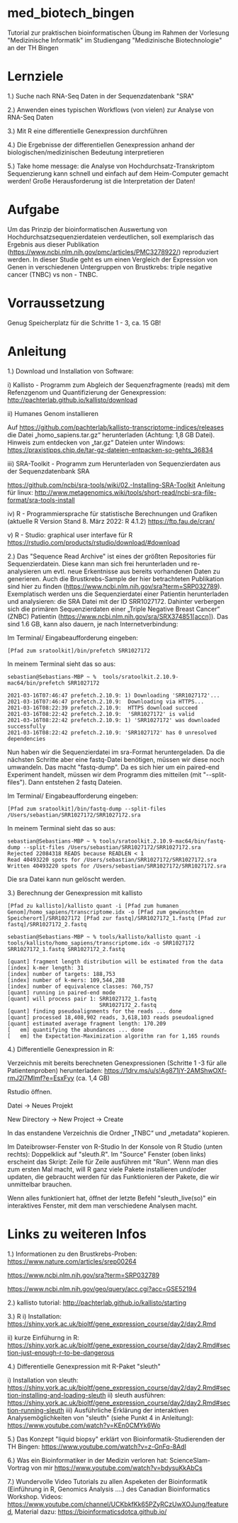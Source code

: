 # med_biotech_bingen
Tutorial zur praktischen bioinformatischen Übung im Rahmen der Vorlesung "Medizinische Informatik" im Studiengang "Medizinische Biotechnologie" an der TH Bingen

# Lernziele
1.) Suche nach RNA-Seq Daten in der Sequenzdatenbank "SRA"

2.) Anwenden eines typischen Workflows (von vielen) zur Analyse von RNA-Seq Daten

3.) Mit R eine differentielle Genexpression durchführen

4.) Die Ergebnisse der differentiellen Genexpression anhand der biologischen/medizinischen Bedeutung interpretieren

5.) Take home message: die Analyse von Hochdurchsatz-Transkriptom Sequenzierung kann schnell und einfach auf dem Heim-Computer gemacht werden! Große Herausforderung ist die Interpretation der Daten!

# Aufgabe

Um das Prinzip der bioinformatischen Auswertung von Hochdurchsatzsequenzierdateien verdeutlichen, soll exemplarisch das Ergebnis aus dieser Publikation (https://www.ncbi.nlm.nih.gov/pmc/articles/PMC3278922/) reproduziert werden.
In dieser Studie geht es um einen Vergleich der Expression von Genen in verschiedenen Untergruppen von Brustkrebs: triple negative cancer (TNBC) vs non - TNBC. 

# Vorraussetzung
Genug Speicherplatz für die Schritte 1 - 3, ca. 15 GB!


# Anleitung
1.) Download und Installation von Software:

i) Kallisto - Programm zum Abgleich der Sequenzfragmente (reads) mit dem Refenzgenom und Quantifizierung der Genexpression: http://pachterlab.github.io/kallisto/download


ii) Humanes Genom installieren

Auf https://github.com/pachterlab/kallisto-transcriptome-indices/releases die Datei „homo_sapiens.tar.gz“ herunterladen (Achtung: 1,8 GB Datei).
Hinweis zum entdecken von „tar.gz“ Dateien unter Windows: https://praxistipps.chip.de/tar-gz-dateien-entpacken-so-gehts_36834


iii) SRA-Toolkit - Programm zum Herunterladen von Sequenzierdaten aus der Sequenzdatenbank SRA

https://github.com/ncbi/sra-tools/wiki/02.-Installing-SRA-Toolkit
Anleitung für linux: http://www.metagenomics.wiki/tools/short-read/ncbi-sra-file-format/sra-tools-install

iv) R - Programmiersprache für statistische Berechnungen und Grafiken (aktuelle R Version Stand 8. März 2022: R 4.1.2)
https://ftp.fau.de/cran/

v) R - Studio: graphical user interfave für R
https://rstudio.com/products/rstudio/download/#download

2.) Das "Sequence Read Archive" ist eines der größten Repositories für Sequenzierdatein. Diese kann man sich frei herunterladen und re-analysieren um evtl. neue Erkentnisse aus bereits vorhandenen Daten zu generieren. Auch die Brustkrebs-Sample der hier betrachteten Publikation sind hier zu finden (https://www.ncbi.nlm.nih.gov/sra?term=SRP032789).  Exemplatisch werden uns die Sequenzierdatei einer Patientin herunterladen und analysieren: die SRA Datei mit der ID SRR1027172. Dahinter verbergen sich die primären Sequenzierdaten einer „Triple Negative Breast Cancer“ (ZNBC) Patientin (https://www.ncbi.nlm.nih.gov/sra/SRX374851[accn]). Das sind 1.6 GB, kann also dauern, je nach Internetverbindung:

Im Terminal/ Eingabeaufforderung eingeben:
```
[Pfad zum sratoolkit]/bin/prefetch SRR1027172
```
In meinem Terminal sieht das so aus:
```
sebastian@Sebastians-MBP ~ %  tools/sratoolkit.2.10.9-mac64/bin/prefetch SRR1027172    

2021-03-16T07:46:47 prefetch.2.10.9: 1) Downloading 'SRR1027172'...
2021-03-16T07:46:47 prefetch.2.10.9:  Downloading via HTTPS...
2021-03-16T08:22:39 prefetch.2.10.9:  HTTPS download succeed
2021-03-16T08:22:42 prefetch.2.10.9:  'SRR1027172' is valid
2021-03-16T08:22:42 prefetch.2.10.9: 1) 'SRR1027172' was downloaded successfully
2021-03-16T08:22:42 prefetch.2.10.9: 'SRR1027172' has 0 unresolved dependencies
```
Nun haben wir die Sequenzierdatei im sra-Format heruntergeladen. Da die nächsten Schritte aber eine fastq-Datei benötigen, müssen wir diese noch umwandeln. Das macht "fastq-dump". Da es sich hier um ein paired-end Experiment handelt, müssen wir dem Programm dies mitteilen (mit "--split-files"). Dann entstehen 2 fastq Dateien.

Im Terminal/ Eingabeaufforderung eingeben:
```
[Pfad zum sratoolkit]/bin/fastq-dump --split-files /Users/sebastian/SRR1027172/SRR1027172.sra
```
In meinem Terminal sieht das so aus:
```
sebastian@Sebastians-MBP ~ % tools/sratoolkit.2.10.9-mac64/bin/fastq-dump --split-files /Users/sebastian/SRR1027172/SRR1027172.sra
Rejected 22084318 READS because READLEN < 1
Read 40493220 spots for /Users/sebastian/SRR1027172/SRR1027172.sra
Written 40493220 spots for /Users/sebastian/SRR1027172/SRR1027172.sra
```
Die sra Datei kann nun gelöscht werden.

3.) Berechnung der Genexpression mit kallisto
```
[Pfad zu kallisto]/kallisto quant -i [Pfad zum humanen Genom]/homo_sapiens/transcriptome.idx -o [Pfad zum gewünschten Speicherort]/SRR1027172 [Pfad zur fastq]/SRR1027172_1.fastq [Pfad zur fastq]/SRR1027172_2.fastq 
```

```
sebastian@Sebastians-MBP ~ % tools/kallisto/kallisto quant -i tools/kallisto/homo_sapiens/transcriptome.idx -o SRR1027172 SRR1027172_1.fastq SRR1027172_2.fastq 

[quant] fragment length distribution will be estimated from the data
[index] k-mer length: 31
[index] number of targets: 188,753
[index] number of k-mers: 109,544,288
[index] number of equivalence classes: 760,757
[quant] running in paired-end mode
[quant] will process pair 1: SRR1027172_1.fastq
                             SRR1027172_2.fastq
[quant] finding pseudoalignments for the reads ... done
[quant] processed 18,408,902 reads, 3,618,103 reads pseudoaligned
[quant] estimated average fragment length: 170.209
[   em] quantifying the abundances ... done
[   em] the Expectation-Maximization algorithm ran for 1,165 rounds
```

4.) Differentielle Genexpression in R:

Verzeichnis mit bereits berechneten Genexpressionen (Schritte 1 -3 für alle Patientenproben) herunterladen: https://1drv.ms/u/s!Ag871jY-2AMShwOXf-rmJ2l7Mlmf?e=EsxFyy (ca. 1,4 GB)

Rstudio öffnen. 

Datei -> Neues Projekt

New Directory -> New Project -> Create

In das enstandene Verzeichnis die Ordner „TNBC“ und „metadata“ kopieren.

Im Dateibrowser-Fenster von R-Studio In der Konsole von R Studio (unten rechts): Doppelklick auf "sleuth.R". Im "Source" Fenster (oben links) erscheint das Skript: Zeile für Zeile ausführen mit "Run". Wenn man dies zum ersten Mal macht, will R ganz viele Pakete installieren und/oder updaten, die gebraucht werden für das Funktionieren der Pakete, die wir unmittelbar brauchen.

Wenn alles funktioniert hat, öffnet der letzte Befehl "sleuth_live(so)" ein interaktives Fenster, mit dem man verschiedene Analysen macht.

# Links zu weiteren Infos

1.) Informationen zu den Brustkrebs-Proben: 
https://www.nature.com/articles/srep00264

https://www.ncbi.nlm.nih.gov/sra?term=SRP032789

https://www.ncbi.nlm.nih.gov/geo/query/acc.cgi?acc=GSE52194


2.) kallisto tutorial: 
http://pachterlab.github.io/kallisto/starting

3.) R 
i) Installation: https://shiny.york.ac.uk/bioltf/gene_expression_course/day2/day2.Rmd

ii) kurze Einfühurng in R: https://shiny.york.ac.uk/bioltf/gene_expression_course/day2/day2.Rmd#section-just-enough-r-to-be-dangerous

4.) Differentielle Genexpression mit R-Paket "sleuth"

i) Installation von sleuth: https://shiny.york.ac.uk/bioltf/gene_expression_course/day2/day2.Rmd#section-installing-and-loading-sleuth
ii) sleuth ausführen: https://shiny.york.ac.uk/bioltf/gene_expression_course/day2/day2.Rmd#section-running-sleuth
iii) Ausführliche Erklärung der interaktiven Analysemöglichkeiten von "sleuth" (siehe Punkt 4 in Anleitung): https://www.youtube.com/watch?v=KEn0CMYk6Wo

5.) Das Konzept "liquid biopsy" erklärt von Bioinformatik-Studierenden der TH Bingen: https://www.youtube.com/watch?v=z-GnFq-8AdI

6.) Was ein Bioinformatiker in der Medizin verloren hat: ScienceSlam-Vortrag von mir https://www.youtube.com/watch?v=bdysuKkAbCs

7.) Wundervolle Video Tutorials zu allen Aspeketen der Bioinformatik (Einführung in R, Genomics Analysis ....) des Canadian Bioinformatics Workshop. Videos: https://www.youtube.com/channel/UCKbkfKk65PZyRCzUwXOJung/featured, Material dazu: https://bioinformaticsdotca.github.io/


